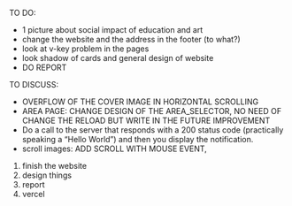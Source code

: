 TO DO:
- 1 picture about social impact of education and art
- change the website and the address in the footer (to what?)
- look at v-key problem in the pages
- look shadow of cards and general design of website
- DO REPORT

TO DISCUSS:
- OVERFLOW OF THE COVER IMAGE IN HORIZONTAL SCROLLING
- AREA PAGE: CHANGE DESIGN OF THE AREA_SELECTOR, NO NEED OF CHANGE THE RELOAD BUT WRITE IN THE FUTURE IMPROVEMENT
- Do a call to the server that responds with a 200 status code (practically speaking a “Hello World”) and then you display the notification.
- scroll images: ADD SCROLL WITH MOUSE EVENT, 

1) finish the website
2) design things
3) report
4) vercel
